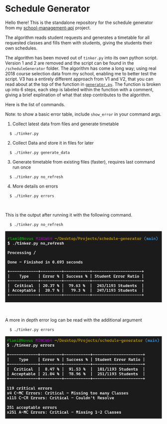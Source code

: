 # Schedule Generator

Hello there! This is the standalone repository for the schedule generator from my [school-management-api](https://github.com/SowinskiBraeden/school-management-api) project.

The algorithm reads student requests and generates a timetable for all requested classes and fills them with students, giving the students their own schedules.

The algorithm has been moved out of `tinker.py` into its own python script. Version 1 and 2 are removed and the script can be found in the `/scheduleGenerator` folder. The algorithm has come a long way; using real 2018 course selection data from my school, enabling me to better test the script. V3 has a entirely different approach from V1 and V2, that you can read about at the top of the function in [`generator.py`](/scheduleGenerator/generator.py). The function is broken up into 6 steps, each step is labeled within the function with a comment, giving a brief explination of what that step contributes to the algorithm.

Here is the list of commands.

Note: to show a basic error table, include `show_error` in your command args.

1. Collect latest data from files and generate timetable
```
  $ ./tinker.py
```

2. Collect Data and store it in files for later
```
  $ ./tinker.py generate_data
```

3. Generate timetable from existing files (faster), requires last command run once
```
  $ ./tinker.py no_refresh
```

4. More details on errors
```
  $ ./tinker.py errors
```

<br>

This is the output after running it with the following command.
```
  $ ./tinker.py no_refresh
```

![preview](/preview/generator-preview.png)

<br>

A more in depth error log can be read with the additional argument
```
  $ ./tinker.py errors
```

![preview](/preview/error-preview.png)
